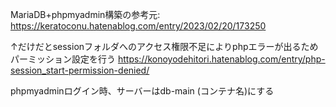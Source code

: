 MariaDB+phpmyadmin構築の参考元: https://keratoconu.hatenablog.com/entry/2023/02/20/173250

↑だけだとsessionフォルダへのアクセス権限不足によりphpエラーが出るためパーミッション設定を行う
https://konoyodehitori.hatenablog.com/entry/php-session_start-permission-denied/


phpmyadminログイン時、サーバーはdb-main (コンテナ名)にする
